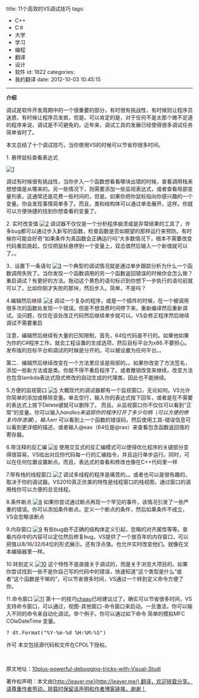 title: 11个高效的VS调试技巧
tags:
  - C++
  - C＃
  - 大学
  - 学习
  - 编程
  - 翻译
  - 设计
  - 软件
id: 1822
categories:
  - 我的翻译
date: 2012-10-03 10:45:15
---

**介绍**

调试是软件开发周期中的一个很重要的部分，有时很有挑战性，有时候则让程序员迷惑，有时候让程序员发疯，但是。可以肯定的是，对于任何不是太那个微不足道的程序来说，调试是不可避免的。近年来，调试工具的发展已经使得很多调试任务简单省时了。

本文总结了十个调试技巧，当你使用VS的时候可以节省你很多时间。

1\. 悬停鼠标查看表达式

[![]({{BASE_PATH}}/images/5b9e01a5158e02f8079c7dc331f56110f3e0b82d.png "1")](http://leaverimage.b0.upaiyun.com/27679_o.png)

调试有时候很有挑战性，当你步入一个函数想看看哪块出错的时候，查看调用栈来想想值是从哪来的。另一些情况下，则需要添加一些监视表达式，或者查看局部变量列表，这通常还是花费一些时间的，但是。如果你把你鼠标指向你感兴趣的一个变量。你会发现事情简单多了。而且，类和结构体可以通过单击展开。这样。你就可以方便快捷的找到你想查看的变量了。

2\. 实时改变值
[![]({{BASE_PATH}}/images/eade577f5ea39d3b970613ac3123610b67e427cb.png "2")](http://leaverimage.b0.upaiyun.com/27680_o.png)
调试器不仅仅是一个分析程序崩溃或是异常结果的工具了，许多bug都可以通过步入新写的函数，检查函数是否如期望的那样运行来预防。有时候你可能会好奇“如果条件为真函数会正确运行吗”大多数情况下，根本不需要改变代码重启挑起，仅仅把鼠标悬停到一个变量上，双击值然后输入一个新值就可以了。。

3．设置下一条语句
[![]({{BASE_PATH}}/images/1c86cc15b16c98adc1563eb1660481fa249beaf0.png "3")](http://leaverimage.b0.upaiyun.com/27690_o.png)
一个典型的调试情况就是通过单步跟踪分析为什么一个函数调用失败了。当你发现一个函数调用的另一个函数返回错误的时候你会怎么做？重启调试？有更好的方法。拖动这个黄色的语句标识到你想下一步执行的语句前就可以了。比如你刚才失败的那块，然后步入。简单，不是吗？

4.编辑然后继续
[![]({{BASE_PATH}}/images/8117d2025d49155485268fc1b56041e96cefaeac.png "4")](http://leaverimage.b0.upaiyun.com/27682_o.png)
调试一个复杂的程序，或是一个插件的时候，在一个被调用很多次的函数处发现一个错误。但是不想浪费时间停下来，重新编译然后重新调试。没问题，仅仅在该处改正代码然后继续单步就可以。VS会修正程序然后继续调试不需要重启

注意，编辑然后继续有大量的已知限制，首先，64位代码是不行的。如果他如果为你的C#程序工作。就去工程设置的生成选项，然后目标平台为x86.不要担心。发布版的目标平台和调试的时候是分开的。可以被设置为任何平台。。

第二．编辑然后继续改变在一个方法里应该是局部的。。如果你改变了方法签名，添加一些新方法或是类。你就不得不重启程序了。或者撤销改变来继续。改变方法也包含lambda表达式隐式修改的自动生成的代理类，因此也不能继续。

5.方便的监视窗口
[![]({{BASE_PATH}}/images/a204da1e7bb82719b4a965da45d1cfcc51a90cd3.png "5")](http://leaverimage.b0.upaiyun.com/27683_o.png)
大概现代的调试器都有一个监视窗口，无论如何。VS允许你简单的添加或移除变量。单击空行，输入你的表达式按下回车，或者是在不需要的表达式上按下Delete键就可以删除了。
而且。从监视窗口你不仅仅可以看到“正常”的变量。你可以输入$handles 来追踪你的程序打开了多少句柄（可以方便的修复内存泄漏） ，输入$err 可以看到上一个函数的错误码，然后使用工具-错误信息可以看到更详细的描述，或者输入@eax（64位是@rax）来查看包含函数返回值的寄存器。

6.带注释的反汇编
[![]({{BASE_PATH}}/images/d61b64ed0a189bec2f34f2faaf059916cce8e525.png "6")](http://leaverimage.b0.upaiyun.com/27684_o.png)
使用交互式的反汇编模式可以使得优化程序的关键部分变得很容易，VS给出对应你代码每一行的汇编指令，并且运行单步运行。同时，可以在任何位置设置断点。而且，表达式的查看和修改也像在C++代码里一样

7.带有栈的线程窗口
[![]({{BASE_PATH}}/images/5b212033679007829bb5c0684d62ab8f27a0514b.png "7")](http://leaverimage.b0.upaiyun.com/27691_o.png)
调试多线程的程序是痛苦的。。或者也可以是很有趣的。取决于你的调试器。VS2010真正优美的特性是线程窗口的栈视图，通过窗口的调用栈你可以方便的总览线程。

8.条件断点
[![]({{BASE_PATH}}/images/e93436bf72af22e533fe859971913a3d3c555789.png "8")](http://leaverimage.b0.upaiyun.com/27686_o.png)
如果你尝试通过断点再现一个罕见的事件，该情况引发了一些严重的错误。你可以添加条件断点。定义一个断点的条件，然后如果条件不成立，VS会忽略该断点

9.内存窗口
[![]({{BASE_PATH}}/images/0cfda80c7dbe3d0c50bb5646155914b5e3f07f4f.png "9")](http://leaverimage.b0.upaiyun.com/27687_o.png)
有些bug由不正确的结构体定义引起，忽略的对齐属性等等。查看内存中的内容可以定位然后修复bug。VS提供了一个放百年的内存窗口，可以把值以8/16/32/64位的形式展示。还有浮点值。也允许实时改变他们。就像在文本编辑器里一样。

10.转到定义
[![]({{BASE_PATH}}/images/3593aad0199fbed2f8faaef908e151a068e14d09.png "10")](http://leaverimage.b0.upaiyun.com/27688_o.png)
这个特性不是直接关于调试的，而是关于浏览大项目的。如果你尝试找到一些不是你自己写的代码中的错误，快速知道“这个类型是什么”或者“这个函数是干嘛的”，可以节省很多时间，VS通过一个转到定义命令方便了你。

11.命令窗口
[![]({{BASE_PATH}}/images/2af5b37764b18abe3ae34c1a67e4398721fbd04b.png "11")](http://leaverimage.b0.upaiyun.com/27689_o.png)
第十一的技巧[chaau](http://www.codeproject.com/script/Membership/View.aspx?mid=4917930)已经建议过了。确实可以节省很多时间，VS支持命令窗口，可以通过，视图-其他窗口-命令窗口来启动。一旦激活，你可以输入不同的命令来自动化调试。举个例子。你可以通过如下命令 简单的模拟MFC COleDateTime 变量。
<pre class="lang:default decode:true">? dt.Format("%Y-%m-%d %H:%M:%S")</pre>
许可
本文包括源代码和文件在CPOL下授权。

&nbsp;

原文地址：[10plus-powerful-debugging-tricks-with-Visual-Studi](http://www.codeproject.com/Articles/359801/10plus-powerful-debugging-tricks-with-Visual-Studi)

著作权声明：本文由[http://leaver.me](http://leaver.me/) 翻译，欢迎转载分享。请尊重作者劳动，转载时保留该声明和作者博客链接，谢谢！